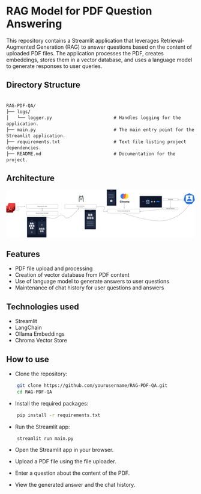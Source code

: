 # RAG Model for PDF Question Answering
This repository contains a Streamlit application that leverages Retrieval-Augmented Generation (RAG) to answer questions based on the content of uploaded PDF files. The application processes the PDF, creates embeddings, stores them in a vector database, and uses a language model to generate responses to user queries.

## Directory Structure
`````

RAG-PDF-QA/
├── logs/
│   └── logger.py                       # Handles logging for the application.
├── main.py                             # The main entry point for the Streamlit application.
├── requirements.txt                    # Text file listing project dependencies.
├── README.md                           # Documentation for the project.

`````
## Architecture
![](https://github.com/Panchagnulakrishnacharan2703/RAG_LLM_for_PDFs/blob/main/pics/LLM_ARCHITECTURE.jpg)

## Features
* PDF file upload and processing
* Creation of vector database from PDF content
* Use of language model to generate answers to user questions
* Maintenance of chat history for user questions and answers

## Technologies used
* Streamlit
* LangChain
* Ollama Embeddings
* Chroma Vector Store

## How to use
* Clone the repository: 
```bash
    git clone https://github.com/yourusername/RAG-PDF-QA.git
    cd RAG-PDF-QA
```

* Install the required packages:
```bash    
    pip install -r requirements.txt
```

* Run the Streamlit app:
```bash    
    streamlit run main.py
```

* Open the Streamlit app in your browser.

* Upload a PDF file using the file uploader.

* Enter a question about the content of the PDF.

* View the generated answer and the chat history.
